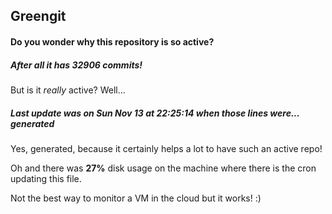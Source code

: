 ## Greengit

#### Do you wonder why this repository is so active?

##### After all it has 32906 commits!

But is it *really* active? Well...

##### Last update was on Sun Nov 13 at 22:25:14 when those lines were... generated

Yes, generated, because it certainly helps a lot to have such an active repo!

Oh and there was **27%** disk usage on the machine
where there is the cron updating this file.

Not the best way to monitor a VM in the cloud but it works! :)
